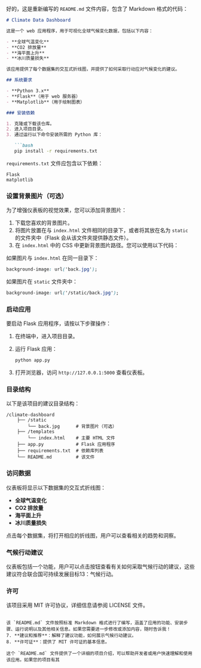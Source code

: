 好的，这是重新编写的 `README.md` 文件内容，包含了 Markdown 格式的代码：

```markdown
# Climate Data Dashboard

这是一个 web 应用程序，用于可视化全球气候变化数据，包括以下内容：

- **全球气温变化**
- **CO2 排放量**
- **海平面上升**
- **冰川质量损失**

该应用提供了每个数据集的交互式折线图，并提供了如何采取行动应对气候变化的建议。

## 系统要求

- **Python 3.x**
- **Flask**（用于 web 服务器）
- **Matplotlib**（用于绘制图表）

### 安装依赖

1. 克隆或下载该仓库。
2. 进入项目目录。
3. 通过运行以下命令安装所需的 Python 库：

   ```bash
   pip install -r requirements.txt
   ```

`requirements.txt` 文件应包含以下依赖：

```
Flask
matplotlib
```

### 设置背景图片（可选）

为了增强仪表板的视觉效果，您可以添加背景图片：

1. 下载您喜欢的背景图片。
2. 将图片放置在与 `index.html` 文件相同的目录下，或者将其放在名为 `static` 的文件夹中（Flask 会从该文件夹提供静态文件）。
3. 在 `index.html` 中的 CSS 中更新背景图片路径。您可以使用以下代码：

如果图片与 `index.html` 在同一目录下：

```css
background-image: url('back.jpg');
```

如果图片在 `static` 文件夹中：

```css
background-image: url('/static/back.jpg');
```

### 启动应用

要启动 Flask 应用程序，请按以下步骤操作：

1. 在终端中，进入项目目录。
2. 运行 Flask 应用：

   ```bash
   python app.py
   ```

3. 打开浏览器，访问 `http://127.0.0.1:5000` 查看仪表板。

### 目录结构

以下是该项目的建议目录结构：

```
/climate-dashboard
    ├── /static
        └── back.jpg      # 背景图片（可选）
    ├── /templates
        └── index.html    # 主要 HTML 文件
    ├── app.py            # Flask 应用程序
    ├── requirements.txt  # 依赖库列表
    └── README.md         # 该文件
```

### 访问数据

仪表板将显示以下数据集的交互式折线图：

- **全球气温变化**
- **CO2 排放量**
- **海平面上升**
- **冰川质量损失**

点击每个数据集，将打开相应的折线图，用户可以查看相关的趋势和洞察。

### 气候行动建议

仪表板包括一个功能，用户可以点击按钮查看有关如何采取气候行动的建议，这些建议符合联合国可持续发展目标13：气候行动。

### 许可

该项目采用 MIT 许可协议，详细信息请参阅 LICENSE 文件。
```

该 `README.md` 文件按照标准 Markdown 格式进行了编写，涵盖了应用的功能、安装步骤、运行说明以及其他相关信息。如果您需要进一步修改或添加内容，随时告诉我！
7. **建议和推荐**：解释了建议功能，如何展示气候行动建议。
8. **许可证**：提供了 MIT 许可证的基本信息。

这个 `README.md` 文件提供了一个详细的项目介绍，可以帮助开发者或用户快速理解和使用该应用。如果您的项目有其
